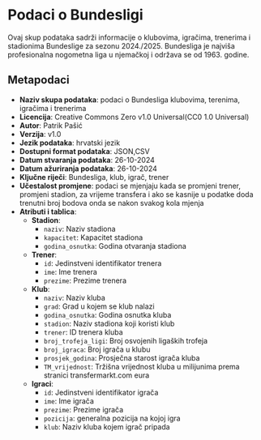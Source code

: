 # Podaci o Bundesligi
Ovaj skup podataka sadrži informacije o klubovima, igračima, trenerima i stadionima Bundeslige za sezonu 2024./2025.
Bundesliga je najviša profesionalna nogometna liga u njemačkoj i održava se od 1963. godine.
## Metapodaci
- **Naziv skupa podataka**: podaci o Bundesliga klubovima, terenima, igračima i trenerima
- **Licencija**: Creative Commons Zero v1.0 Universal(CC0 1.0 Universal)
- **Autor**: Patrik Pašić
- **Verzija**: v1.0
- **Jezik podataka**: hrvatski jezik
- **Dostupni format podataka**: JSON,CSV
- **Datum stvaranja podataka**: 26-10-2024
- **Datum ažuriranja podataka**: 26-10-2024
- **Ključne riječi**: Bundesliga, klub, igrač, trener
- **Učestalost promjene**: podaci se mjenjaju kada se promjeni trener, promjeni stadion, za vrijeme transfera i ako se kasnije u podatke doda trenutni broj bodova onda se nakon svakog kola mjenja
- **Atributi i tablica**:
    - **Stadion**:
        - `naziv`: Naziv stadiona
        - `kapacitet`: Kapacitet stadiona
        - `godina_osnutka`: Godina otvaranja stadiona
    - **Trener**:
        - `id`: Jedinstveni identifikator trenera
        - `ime`: Ime trenera
        - `prezime`: Prezime trenera
    - **Klub**:
        - `naziv`: Naziv kluba
        - `grad`: Grad u kojem se klub nalazi
        - `godina_osnutka`: Godina osnutka kluba
        - `stadion`: Naziv stadiona koji koristi klub
        - `trener`: ID trenera kluba
        - `broj_trofeja_ligi`: Broj osvojenih ligaških trofeja
        - `broj_igraca`: Broj igrača u klubu
        - `prosjek_godina`: Prosječna starost igrača kluba
        - `TM_vrijednost`: Tržišna vrijednost kluba u milijunima prema stranici transfermarkt.com eura
    - **Igraci**:
        - `id`: Jedinstveni identifikator igrača
        - `ime`: Ime igrača
        - `prezime`: Prezime igrača
        - `pozicija`: generalna pozicija na kojoj igra
        - `klub`: Naziv kluba kojem igrač pripada



